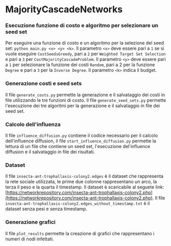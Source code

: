 # MajorityCascadeNetworks
### Esecuzione funzione di costo e algoritmo per selezionare un seed set
Per eseguire una funzione di costo e un algoritmo per la selezione del seed set: `python main.py <x> <y> <k>`. Il parametro `<x>` deve essere pari a `1` se si vuole eseguire `CostSeedsGreedy`, pari a `2` per `Weighted Target Set Selection` e pari a `3` per `CostMajorityCascadeProblem`. Il parametro `<y>` deve essere pari a `1` per selezionare la funzione dei costi `Random`, pari a 2 per la funzione `Degree` e pari a `3` per la `Inverse Degree`. Il parametro `<k>` indica il budget.

### Generazione costi e seed sets
Il file `generate_costs.py` permette la generazione e il salvataggio dei costi in file utilizzando le tre funzioni di costo. 
Il file `generate_seed_sets.py` permette l'esecuzione dei tre algoritmi per la generazione e il salvataggio in file dei seed set.

### Calcolo dell'influenza
Il file `influence_diffusion.py` contiene il codice necessario per il calcolo dell'influence diffusion, il file `start_influence_diffusion.py` permette la lettura di un file che contiene un seed set, l'esecuzione del'influence diffusion e il salvataggio in file dei risultati.

### Dataset
Il file `insecta-ant-trophallaxis-colony2.edges` è il dataset che rappresenta la rete sociale utilizzata, le prime due colonne rappresentano un arco, la terza il peso e la quarta il timestamp. Il dataset è scaricabile al seguete link: [https://networkrepository.com/insecta-ant-trophallaxis-colony2.php](https://networkrepository.com/insecta-ant-trophallaxis-colony2.php).
Il file `insecta-ant-trophallaxis-colony2.edges_without_timestamp.txt` è il dataset senza pesi e senza timestamp.


### Generazione grafici
Il file `plot_results` permette la creazione di grafici che rappresentano i numeri di nodi infettati.

